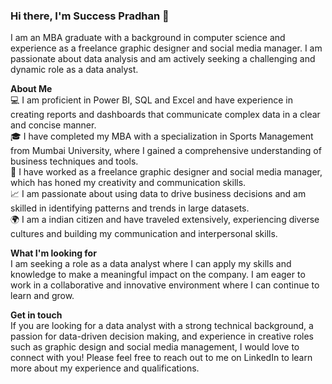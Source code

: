 ### Hi there, I'm Success Pradhan 👋

I am an MBA graduate with a background in computer science and experience as a freelance graphic designer and social media manager. I am passionate about data analysis and am actively seeking a challenging and dynamic role as a data analyst.<br>

**About Me** <br>
💻 I am proficient in Power BI, SQL and Excel and have experience in creating reports and dashboards that communicate complex data in a clear and concise manner.<br>
🎓 I have completed my MBA with a specialization in Sports Management from Mumbai University, where I gained a comprehensive understanding of business techniques and tools.<br>
🎨 I have worked as a freelance graphic designer and social media manager, which has honed my creativity and communication skills.<br>
📈 I am passionate about using data to drive business decisions and am skilled in identifying patterns and trends in large datasets.<br>
🌍 I am a indian citizen and have traveled extensively, experiencing diverse cultures and building my communication and interpersonal skills.<br>

**What I'm looking for** <br>
I am seeking a role as a data analyst where I can apply my skills and knowledge to make a meaningful impact on the company. I am eager to work in a collaborative and innovative environment where I can continue to learn and grow.<br>

**Get in touch** <br>
If you are looking for a data analyst with a strong technical background, a passion for data-driven decision making, and experience in creative roles such as graphic design and social media management, I would love to connect with you! Please feel free to reach out to me on LinkedIn to learn more about my experience and qualifications.

<!--
**successcfc13/successcfc13** is a ✨ _special_ ✨ repository because its `README.md` (this file) appears on your GitHub profile.

